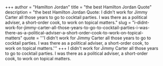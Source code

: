 +++
author = "Hamilton Jordan"
title = "the best Hamilton Jordan Quote"
description = "the best Hamilton Jordan Quote: I didn't work for Jimmy Carter all those years to go to cocktail parties. I was there as a political adviser, a short-order cook, to work on topical matters."
slug = "i-didnt-work-for-jimmy-carter-all-those-years-to-go-to-cocktail-parties-i-was-there-as-a-political-adviser-a-short-order-cook-to-work-on-topical-matters"
quote = '''I didn't work for Jimmy Carter all those years to go to cocktail parties. I was there as a political adviser, a short-order cook, to work on topical matters.'''
+++
I didn't work for Jimmy Carter all those years to go to cocktail parties. I was there as a political adviser, a short-order cook, to work on topical matters.
